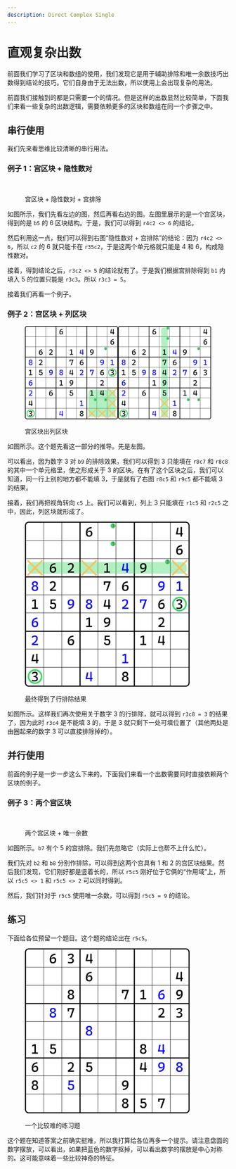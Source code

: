 ```yaml
---
description: Direct Complex Single
---
```


# 直观复杂出数

前面我们学习了区块和数组的使用，我们发现它是用于辅助排除和唯一余数技巧出数得到结论的技巧。它们自身由于无法出数，所以使用上会出现复杂的用法。

前面我们接触到的都是只需要一个的情况。但是这样的出数显然比较简单，下面我们来看一些复杂的出数逻辑，需要依赖更多的区块和数组在同一个步骤之中。

## 串行使用 <a href="#sequential-usages" id="sequential-usages"></a>

我们先来看思维比较清晰的串行用法。

### 例子 1：宫区块 + 隐性数对 <a href="#example-1" id="example-1"></a>

<figure><img src="../.gitbook/assets/images_0090.png" alt=""><figcaption><p>宫区块 + 隐性数对 + 宫排除</p></figcaption></figure>

如图所示，我们先看左边的图，然后再看右边的图。左图里展示的是一个宫区块，得到的是 `b5` 的 6 区块结构。于是，我们可以得到 `r4c2 <> 6` 的结论。

然后利用这一点，我们可以得到右图“隐性数对 + 宫排除”的结论：因为 `r4c2 <> 6`，所以 `c2` 的 6 就只能卡在 `r35c2`，于是这两个单元格就只能是 4 和 6，构成隐性数对。

接着，得到结论之后，`r3c2 <> 5` 的结论就有了。于是我们根据宫排除得到 `b1` 内填入 5 的位置只能是 `r3c3`。所以 `r3c3 = 5`。

接着我们再看一个例子。

### 例子 2：宫区块 + 列区块 <a href="#example-2" id="example-2"></a>

<figure><img src="../.gitbook/assets/images_0312.png" alt=""><figcaption><p>宫区块出列区块</p></figcaption></figure>

如图所示。这个题先看这一部分的推导。先是左图。

可以看出，因为数字 3 对 `b9` 的排除效果，我们可以得到 3 只能填在 `r8c7` 和 `r8c8` 的其中一个单元格里，使之形成关于 3 的区块。在有了这个区块之后，我们可以知道，同一行上别的地方都不能填 3，于是就有了右图 `r8c5` 和 `r9c5` 都不能填 3 的结果。

接着，我们再把视角转向 `c5` 上。我们可以看到，列上 3 只能填在 `r1c5` 和 `r2c5` 之中，因此，列区块就形成了。

<figure><img src="../.gitbook/assets/images_0313.png" alt="" width="375"><figcaption><p>最终得到了行排除结果</p></figcaption></figure>

如图所示。这样我们再次使用关于数字 3 的行排除，就可以得到 `r3c8 = 3` 的结果了，因为此时 `r3c4` 是不能填 3 的，于是 3 就只剩下一处可填位置了（其他两处是由圈起来的数字 3 可以直接排除掉的）。

## 并行使用 <a href="#parallel-usages" id="parallel-usages"></a>

前面的例子是一步一步这么下来的。下面我们来看一个出数需要同时直接依赖两个区块的例子。

### 例子 3：两个宫区块 <a href="#example-3" id="example-3"></a>

<figure><img src="../.gitbook/assets/images_0092.png" alt="" width="375"><figcaption><p>两个宫区块 + 唯一余数</p></figcaption></figure>

如图所示。`b7` 有个 5 的宫排除。我们先忽略它（实际上也帮不上什么忙）。

我们先对 `b2` 和 `b8` 分别作排除，可以得到这两个宫具有 1 和 2 的宫区块结果。然后我们发现，它们刚好都是竖着长的，所以 `r5c5` 刚好位于它俩的“作用域”上，所以 `r5c5 <> 1` 和 `r5c5 <> 2` 可以同时得到。

然后，我们针对于 `r5c5` 使用唯一余数，可以得到 `r5c5 = 9` 的结论。

## 练习 <a href="#exercise" id="exercise"></a>

下面给各位预留一个题目。这个题的结论出在 `r5c5`。

<figure><img src="../.gitbook/assets/images_0314.png" alt="" width="375"><figcaption><p>一个比较难的练习题</p></figcaption></figure>

这个题在知道答案之前确实挺难，所以我打算给各位再多一个提示。请注意盘面的数字摆放，可以看出，如果把蓝色的数字抠掉，可以看出数字的摆放是中心对称的。这可能意味着一些比较神奇的特征。
